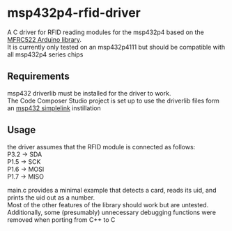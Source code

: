 # msp432p4-rfid-driver

A C driver for RFID reading modules for the msp432p4 based on the [MFRC522 Arduino library](https://github.com/miguelbalboa/rfid/tree/master).\
It is currently only tested on an msp432p4111 but should be compatible with all msp432p4 series chips

## Requirements

msp432 driverlib must be installed for the driver to work.\
The Code Composer Studio project is set up to use the driverlib files form an [msp432 simplelink](https://www.ti.com/tool/SIMPLELINK-MSP432-SDK) instillation

## Usage

the driver assumes that the RFID module is connected as follows:\
P3.2 -> SDA\
P1.5 -> SCK\
P1.6 -> MOSI\
P1.7 -> MISO

main.c provides a minimal example that detects a card, reads its uid, and prints the uid out as a number.\
Most of the other features of the library should work but are untested.\
Additionally, some (presumably) unnecessary debugging functions were removed when porting from C++ to C
